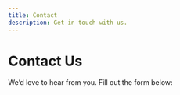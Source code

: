 ```yaml
---
title: Contact
description: Get in touch with us.
---
```


# Contact Us

We’d love to hear from you. Fill out the form below: